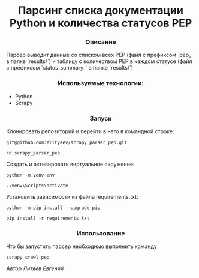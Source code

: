 <h1 align="center">Парсинг списка документации Python 
и количества статусов PEP</h1>

<h3 align="center">Описание</h3>
Парсер выводит данные со списком всех РЕР (файл c префиксом `pep_` в папке `results/`) и 
таблицу с количеством РЕР в каждом статусе 
(файл c префиксом `status_summary_` в папке `results/`)


<h3 align="center">Используемые технологии:</h3>

* Python
* Scrapy

<h3 align="center">Запуск</h3>

Клонировать репозиторий и перейти в него в командной строке:
```
git@github.com:elityaev/scrapy_parser_pep.git
```
```
cd scrapy_parser_pep
```

Cоздать и активировать виртуальное окружение:

```
python -m venv env
```
```
.\venv\Scripts\activate
```

Установить зависимости из файла requirements.txt:

```
python -m pip install --upgrade pip
```
```
pip install -r requirements.txt
```

<h3 align="center">Использование</h3>

Что бы запустить парсер необходимо выполнить команду

```
scrapy crawl pep 
```
_Автор
Литяев Евгений_
